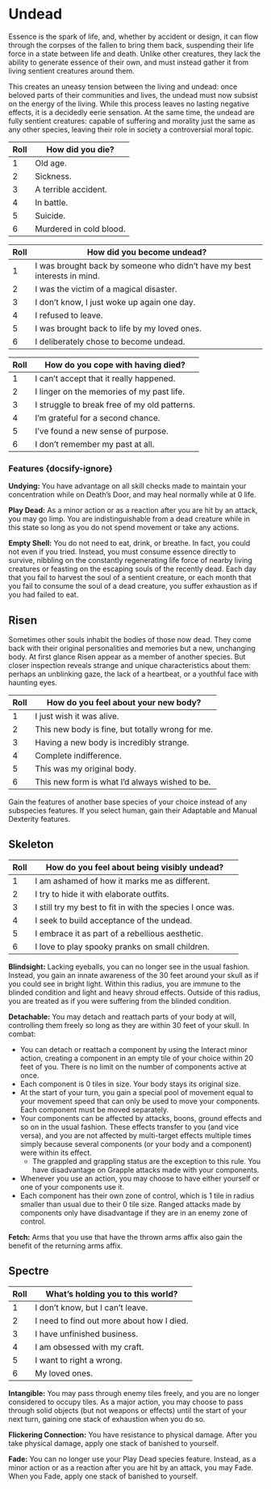 # Undead
Essence is the spark of life, and, whether by accident or design, it can flow through the corpses of the fallen to bring them back, suspending their life force in a state between life and death. Unlike other creatures, they lack the ability to generate essence of their own, and must instead gather it from living sentient creatures around them.

This creates an uneasy tension between the living and undead: once beloved parts of their communities and lives, the undead must now subsist on the energy of the living. While this process leaves no lasting negative effects, it is a decidedly eerie sensation. At the same time, the undead are fully sentient creatures: capable of suffering and morality just the same as any other species, leaving their role in society a controversial moral topic.

Roll | How did you die?
-- | --
1 | Old age.
2 | Sickness.
3 | A terrible accident.
4 | In battle.
5 | Suicide.
6 | Murdered in cold blood.

Roll | How did you become undead?
-- | --
1 | I was brought back by someone who didn’t have my best interests in mind.
2 | I was the victim of a magical disaster.
3 | I don’t know, I just woke up again one day.
4 | I refused to leave.
5 | I was brought back to life by my loved ones.
6 | I deliberately chose to become undead.

Roll | How do you cope with having died?
-- | --
1 | I can’t accept that it really happened.
2 | I linger on the memories of my past life.
3 | I struggle to break free of my old patterns.
4 | I’m grateful for a second chance.
5 | I’ve found a new sense of purpose.
6 | I don’t remember my past at all.

### Features {docsify-ignore}

**Undying:** You have advantage on all skill checks made to maintain your concentration while on Death’s Door, and may heal normally while at 0 life.

**Play Dead:** As a minor action or as a reaction after you are hit by an attack, you may go limp. You are indistinguishable from a dead creature while in this state so long as you do not spend movement or take any actions.

**Empty Shell:** You do not need to eat, drink, or breathe. In fact, you could not even if you tried. Instead, you must consume essence directly to survive, nibbling on the constantly regenerating life force of nearby living creatures or feasting on the escaping souls of the recently dead. Each day that you fail to harvest the soul of a sentient creature, or each month that you fail to consume the soul of a dead creature, you suffer exhaustion as if you had failed to eat.

## Risen
Sometimes other souls inhabit the bodies of those now dead. They come back with their original personalities and memories but a new, unchanging body. At first glance Risen appear as a member of another species. But closer inspection reveals strange and unique characteristics about them: perhaps an unblinking gaze, the lack of a heartbeat, or a youthful face with haunting eyes.

Roll | How do you feel about your new body?
-- | --
1 | I just wish it was alive.
2 | This new body is fine, but totally wrong for me.
3 | Having a new body is incredibly strange.
4 | Complete indifference.
5 | This was my original body.
6 | This new form is what I’d always wished to be.

Gain the features of another base species of your choice instead of any subspecies features. If you select human, gain their Adaptable and Manual Dexterity features. 

## Skeleton

Roll | How do you feel about being visibly undead?
-- | --
1 | I am ashamed of how it marks me as different.
2 | I try to hide it with elaborate outfits.
3 | I still try my best to fit in with the species I once was.
4 | I seek to build acceptance of the undead.
5 | I embrace it as part of a rebellious aesthetic.
6 | I love to play spooky pranks on small children.

**Blindsight:** Lacking eyeballs, you can no longer see in the usual fashion. Instead, you gain an innate awareness of the 30 feet around your skull as if you could see in bright light. Within this radius, you are immune to the blinded condition and light and heavy shroud effects. Outside of this radius, you are treated as if you were suffering from the blinded condition.

**Detachable:** You may detach and reattach parts of your body at will, controlling them freely so long as they are within 30 feet of your skull. In combat:
* You can detach or reattach a component by using the Interact minor action, creating a component in an empty tile of your choice within 20 feet of you. There is no limit on the number of components active at once.
* Each component is 0 tiles in size. Your body stays its original size.
* At the start of your turn, you gain a special pool of movement equal to your movement speed that can only be used to move your components. Each component must be moved separately.
* Your components can be affected by attacks, boons, ground effects and so on in the usual fashion. These effects transfer to you (and vice versa), and you are not affected by multi-target effects multiple times simply because several components (or your body and a component) were within its effect.
	* The grappled and grappling status are the exception to this rule. You have disadvantage on Grapple attacks made with your components.
* Whenever you use an action, you may choose to have either yourself or one of your components use it.
* Each component has their own zone of control, which is 1 tile in radius smaller than usual due to their 0 tile size. Ranged attacks made by components only have disadvantage if they are in an enemy zone of control.
 
**Fetch:** Arms that you use that have the thrown arms affix also gain the benefit of the returning arms affix.

## Spectre
Roll | What’s holding you to this world?
-- | --
1 | I don’t know, but I can’t leave.
2 | I need to find out more about how I died.
3 | I have unfinished business.
4 | I am obsessed with my craft.
5 | I want to right a wrong.
6 | My loved ones.

**Intangible:** You may pass through enemy tiles freely, and you are no longer considered to occupy tiles. As a major action, you may choose to pass through solid objects (but not weapons or effects) until the start of your next turn, gaining one stack of exhaustion when you do so.

**Flickering Connection:** You have resistance to physical damage. After you take physical damage, apply one stack of banished to yourself.

**Fade:** You can no longer use your Play Dead species feature. Instead, as a minor action or as a reaction after you are hit by an attack, you may Fade. When you Fade, apply one stack of banished to yourself.
